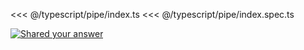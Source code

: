 <<< @/typescript/pipe/index.ts
<<< @/typescript/pipe/index.spec.ts

[![Shared your answer](https://img.shields.io/badge/Shared_your_answer-blue?style=flat)](https://github.com/tyankatsu0105/utility-challenges/issues/new?labels=answer,typescript-pipe&template=answer.md&title=typescript-pipe)
